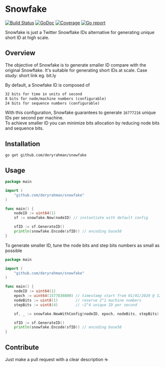 # Snowfake
[![Build Status](https://travis-ci.org/deryrahman/snowfake.svg?branch=master)](https://travis-ci.org/deryrahman/snowfake) [![GoDoc](https://godoc.org/github.com/deryrahman/snowfake?status.svg)](https://godoc.org/github.com/deryrahman/snowfake) [![Coverage](http://gocover.io/_badge/github.com/deryrahman/snowfake)](https://gocover.io/github.com/deryrahman/snowfake) [![Go report](http://goreportcard.com/badge/deryrahman/snowfake)](http://goreportcard.com/report/deryrahman/snowfake) 

Snowfake is just a Twitter Snowflake IDs alternative for generating unique short ID at high scale.

## Overview
The objective of Snowfake is to generate smaller ID compare with the original Snowflake. It's suitable for generating short IDs at scale. Case study: short link eg. bit.ly

By default, a Snowfake ID is composed of

```markdown
32 bits for time in units of second
8 bits for node/machine numbers (configurable)
24 bits for sequence numbers (configurable)
```

With this configuration, Snowfake guarantees to generate `16777216` unique IDs per second per machine.  
To achieve smaller ID you can minimize bits allocation by reducing node bits and sequence bits. 

## Installation

```shell script
go get github.com/deryrahman/snowfake
```

## Usage

```go
package main

import (
	"github.com/deryrahman/snowfake"
)

func main() {
	nodeID := uint64(1)
	sf := snowfake.New(nodeID) // instantiate with default config

	sfID := sf.GenerateID()
	println(snowfake.Encode(sfID)) // encoding base58
}
```

To generate smaller ID, tune the node bits and step bits numbers as small as possible

```go
package main

import (
	"github.com/deryrahman/snowfake"
)

func main() {
	nodeID := uint64(1)
	epoch := uint64(1577836800) // timestamp start from 01/01/2020 @ 12:00am (UTC)
	nodeBits := uint8(1)        // reserve 2^1 machine numbers
	stepBits := uint8(4)        // ~2^4 unique ID per second

	sf, _ := snowfake.NewWithConfig(nodeID, epoch, nodeBits, stepBits) // instantiate with custom config

	sfID := sf.GenerateID()
	println(snowfake.Encode(sfID)) // encoding base58
}
```

## Contribute

Just make a pull request with a clear description ☕️
